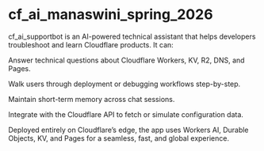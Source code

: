 # cf_ai_manaswini_spring_2026

cf_ai_supportbot is an AI-powered technical assistant that helps developers troubleshoot and learn Cloudflare products.
It can:

Answer technical questions about Cloudflare Workers, KV, R2, DNS, and Pages.

Walk users through deployment or debugging workflows step-by-step.

Maintain short-term memory across chat sessions.

Integrate with the Cloudflare API to fetch or simulate configuration data.

Deployed entirely on Cloudflare’s edge, the app uses Workers AI, Durable Objects, KV, and Pages for a seamless, fast, and global experience.